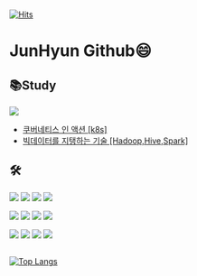 ### 
[![Hits](https://hits.seeyoufarm.com/api/count/incr/badge.svg?url=https%3A%2F%2Fgithub.com%2FCjunhyun)](https://hits.seeyoufarm.com)

# JunHyun Github😄

## 📚Study
<a href="https://cjh-blog.tistory.com"><img src="https://img.shields.io/badge/Tistory-E5511E?style=for-the-badge&logo=Tistory&logoColor=white"/></a> 
- [쿠버네티스 인 액션 [k8s]](https://cjh-blog.tistory.com/24)
- [빅데이터를 지탱하는 기술 [Hadoop,Hive,Spark]](https://cjh-blog.tistory.com/25)

## 🛠️
<a href="" target="_blank"><img src="https://img.shields.io/badge/Springboot-6DB33F?style=flat-square&logo=Spring&logoColor=white"/></a>
<a href="" target="_blank"><img src="https://img.shields.io/badge/Android-3DDC84?style=flat-square&logo=Android&logoColor=white"/></a>
<a href="" target="_blank"><img src="https://img.shields.io/badge/Kubernetes-326CE5?style=flat-square&logo=Kubernetes&logoColor=white"/></a>
<a href="" target="_blank"><img src="https://img.shields.io/badge/Docker-2496ED?style=flat-square&logo=Docker&logoColor=white"/></a>

<a href="" target="_blank"><img src="https://img.shields.io/badge/MySQL-4479A1?style=flat-square&logo=MySQL&logoColor=white"/></a>
<a href="" target="_blank"> <img src="https://img.shields.io/badge/Amazon EC2-FF9900?style=flat-square&logo=Amazon EC2&logoColor=white"/></a>
<a href="" target="_blank"><img src="https://img.shields.io/badge/Amazon RDS-527FFF?style=flat-square&logo=Amazon RDS&logoColor=white"/></a>
<a href="" target="_blank"><img src="https://img.shields.io/badge/Amazon S3-569A31?style=flat-square&logo=Amazon S3&logoColor=white"/></a>

<a href="" target="_blank"><img src="https://img.shields.io/badge/Githubactions-2088FF?style=flat-square&logo=GithubActions&logoColor=white"/></a>
<a href="" target="_blank"><img src="https://img.shields.io/badge/JAVA-007396?style=flat-square&logo=Java&logoColor=white"/></a>
<a href="" target="_blank"><img src="https://img.shields.io/badge/Kotlin-0095D5?style=flat-square&logo=Kotlin&logoColor=white"/></a>
<a href="" target="_blank"><img src="https://img.shields.io/badge/Python-3776AB?style=flat-square&logo=Python&logoColor=white"/></a>

## 
[![Top Langs](https://github-readme-stats.vercel.app/api/top-langs/?username=Cjunhyun&layout=compact)](https://github.com/Cjunhyun)

